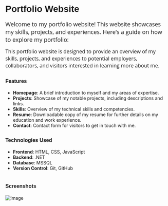 # <span style="font-family: 'Montserrat', sans-serif;">Portfolio Website</span>

<span style="font-family: 'Open Sans', sans-serif; font-size: 18px;">Welcome to my portfolio website! This website showcases my skills, projects, and experiences. Here's a guide on how to explore my portfolio:</span>

<span style="font-family: 'Open Sans', sans-serif; font-size: 16px;">This portfolio website is designed to provide an overview of my skills, projects, and experiences to potential employers, collaborators, and visitors interested in learning more about me.</span>

## <span style="font-family: 'Montserrat', sans-serif; font-size: 16px;">Features</span>

- **Homepage**: A brief introduction to myself and my areas of expertise.
- **Projects**: Showcase of my notable projects, including descriptions and links.
- **Skills**: Overview of my technical skills and competencies.
- **Resume**: Downloadable copy of my resume for further details on my education and work experience.
- **Contact**: Contact form for visitors to get in touch with me.

## <span style="font-family: 'Montserrat', sans-serif; font-size: 16px;">Technologies Used</span>

- **Frontend**: HTML, CSS, JavaScript
- **Backend**: .NET
- **Database**: MSSQL
- **Version Control**: Git, GitHub
  
 # <span style="font-family: 'Montserrat', sans-serif; font-size: 16px;">Screenshots</span>
![image](https://github.com/Ozymandias11/portfilio_website/assets/122049722/725cde8d-17f4-4d8c-9f3e-87278506184f)



